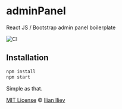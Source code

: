 # adminPanel
React JS / Bootstrap admin panel boilerplate

![CI](https://github.com/ilian6806/adminPanel/workflows/CI/badge.svg)

## Installation

```sh
npm install
npm start
```
Simple as that.

[MIT License](LICENSE.md) © [Ilian Iliev](https://ilian-iliev.com/)
